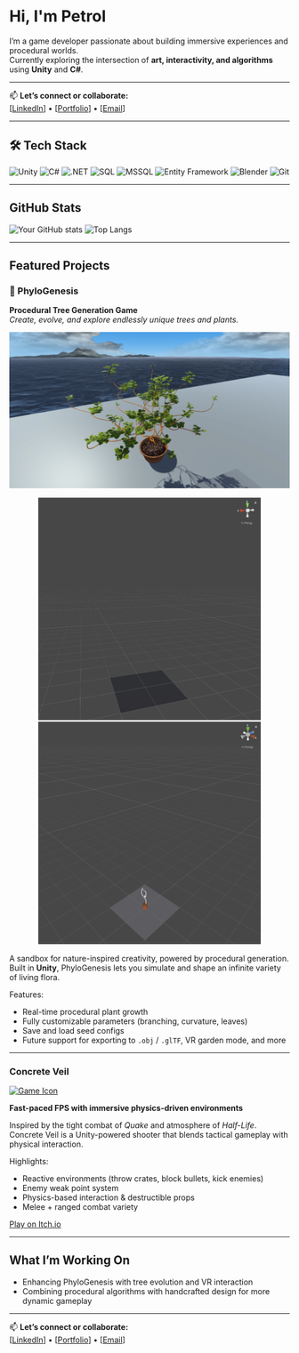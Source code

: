 # Hi, I'm Petrol

I’m a game developer passionate about building immersive experiences and procedural worlds.  
Currently exploring the intersection of **art, interactivity, and algorithms** using **Unity** and **C#**.

---

📫 **Let’s connect or collaborate:**  
[[LinkedIn](https://www.linkedin.com/in/timofei-ksenofontov/)] • [[Portfolio](https://p3trol.itch.io/)] • [[Email](timofeiksenofont@gmail.com)]

---

## 🛠️ Tech Stack

![Unity](https://img.shields.io/badge/-Unity-000000?style=flat&logo=unity&logoColor=white)
![C#](https://img.shields.io/badge/-C%23-239120?style=flat&logo=c-sharp&logoColor=white)
![.NET](https://img.shields.io/badge/-.NET-512BD4?style=flat&logo=dotnet&logoColor=white)
![SQL](https://img.shields.io/badge/-SQL-4479A1?style=flat&logo=postgresql&logoColor=white)
![MSSQL](https://img.shields.io/badge/-MS%20SQL%20Server-CC2927?style=flat&logo=microsoftsqlserver&logoColor=white)
![Entity Framework](https://img.shields.io/badge/-Entity%20Framework-512BD4?style=flat&logo=.net&logoColor=white)
![Blender](https://img.shields.io/badge/-Blender-F5792A?style=flat&logo=blender&logoColor=white)
![Git](https://img.shields.io/badge/-Git-F05032?style=flat&logo=git&logoColor=white)


---

## GitHub Stats

![Your GitHub stats](https://github-readme-stats.vercel.app/api?username=user64194923&show_icons=true&theme=dark)
![Top Langs](https://github-readme-stats.vercel.app/api/top-langs/?username=user64194923&layout=compact&theme=dark)

---

## Featured Projects

### 🌿 PhyloGenesis
**Procedural Tree Generation Game**  
*Create, evolve, and explore endlessly unique trees and plants.*


<p align="center">
  <img src="https://github.com/user64194923/PhyloGenesis/blob/main/media/PhyloGenesis_Prewiew_1.png" width="1200" alt="Tree Growing Preview 1">
</p>
<p align="center">
  <img src="https://github.com/user64194923/PhyloGenesis/raw/main/media/tree_procedural_generation_petrol.gif" width="400" alt="Tree Growing Preview 1">
  <img src="https://github.com/user64194923/PhyloGenesis/raw/main/media/tree_procedural_generation_petrol_2.gif" width="400" alt="Tree Growing Preview 2">
</p>



A sandbox for nature-inspired creativity, powered by procedural generation.  
Built in **Unity**, PhyloGenesis lets you simulate and shape an infinite variety of living flora.

Features:
- Real-time procedural plant growth
- Fully customizable parameters (branching, curvature, leaves)
- Save and load seed configs
- Future support for exporting to `.obj` / `.glTF`, VR garden mode, and more

---

### Concrete Veil
[![Game Icon](https://img.itch.zone/aW1nLzIxNTcwODMwLnBuZw==/315x250%23c/iRjsm1.png)](https://p3trol.itch.io/concrete-veil)

**Fast-paced FPS with immersive physics-driven environments**

Inspired by the tight combat of *Quake* and atmosphere of *Half-Life*.  
Concrete Veil is a Unity-powered shooter that blends tactical gameplay with physical interaction.

Highlights:
- Reactive environments (throw crates, block bullets, kick enemies)
- Enemy weak point system
- Physics-based interaction & destructible props
- Melee + ranged combat variety

[Play on Itch.io](https://p3trol.itch.io/concrete-veil)

---

## What I’m Working On

- Enhancing PhyloGenesis with tree evolution and VR interaction
- Combining procedural algorithms with handcrafted design for more dynamic gameplay

---

📫 **Let’s connect or collaborate:**  
[[LinkedIn](https://www.linkedin.com/in/timofei-ksenofontov/)] • [[Portfolio](https://p3trol.itch.io/)] • [[Email](timofeiksenofont@gmail.com)]

